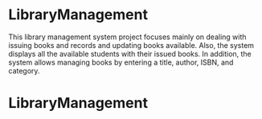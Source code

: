 # LibraryManagement
This library management system project focuses mainly on dealing with issuing books and records and updating books available. Also, the system displays all the available students with their issued books. In addition, the system allows managing books by entering a title, author, ISBN, and category.

# LibraryManagement
